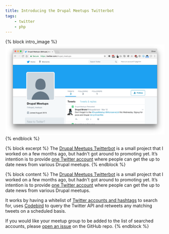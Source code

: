 ```yaml
---
title: Introducing the Drupal Meetups Twitterbot
tags:
    - twitter
    - php
---
```

{% block intro_image %}
<img src="/assets/images/blog/drupal-meetups-twitterbot.png" alt="" class="is-centered">
{% endblock %}

{% block excerpt %}
The [Drupal Meetups Twitterbot][0] is a small project that I worked on a few months ago, but hadn't got around to promoting yet. It’s intention is to provide [one Twitter account][1] where people can get the up to date news from various Drupal meetups.
{% endblock %}

{% block content %}
The [Drupal Meetups Twitterbot][0] is a small project that I worked on a few months ago, but hadn't got around to promoting yet. It’s intention is to provide [one Twitter account][1] where people can get the up to date news from various Drupal meetups.

It works by having a whitelist of [Twitter accounts and hashtags][2] to search for, uses [Codebird][3] to query the Twitter API and retweets any matching tweets on a scheduled basis.

If you would like your meetup group to be added to the list of searched accounts, please [open an issue][4] on the GitHub repo.
{% endblock %}

[0]: https://github.com/opdavies/drupal-meetups-twitterbot
[1]: https://twitter.com/drupal_meetups
[2]: https://github.com/opdavies/drupal-meetups-twitterbot/blob/master/bootstrap/config.php
[3]: https://www.jublo.net/projects/codebird/php
[4]: https://github.com/opdavies/drupal-meetups-twitterbot/issues/new
